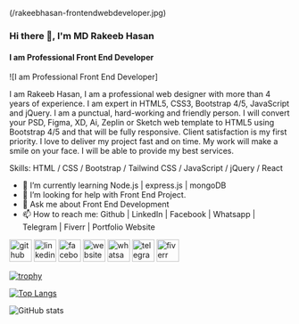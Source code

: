 (/rakeebhasan-frontendwebdeveloper.jpg)
### Hi there 👋, I'm MD Rakeeb Hasan
#### I am Professional Front End Developer
![I am Professional Front End Developer]

I am Rakeeb Hasan, I am a professional web designer with more than 4 years of experience. I am expert in HTML5, CSS3, Bootstrap 4/5, JavaScript and jQuery. I am a punctual, hard-working and friendly person. I will convert your PSD, Figma, XD, Ai, Zeplin or Sketch web template to HTML5 using Bootstrap 4/5 and that will be fully responsive. Client satisfaction is my first priority. I love to deliver my project fast and on time. My work will make a smile on your face. I will be able to provide my best services.

Skills: HTML / CSS / Bootstrap / Tailwind CSS / JavaScript / jQuery / React

- 🌱 I’m currently learning Node.js | express.js | mongoDB 
- 🤔 I’m looking for help with Front End Project. 
- 💬 Ask me about Front End Development 
- 📫 How to reach me: Github | LinkedIn | Facebook | Whatsapp | Telegram | Fiverr | Portfolio Website 


[<img src='https://cdn.jsdelivr.net/npm/simple-icons@3.0.1/icons/github.svg' alt='github' height='40'>](https://github.com/webdevrakeeb)  [<img src='https://cdn.jsdelivr.net/npm/simple-icons@3.0.1/icons/linkedin.svg' alt='linkedin' height='40'>](https://www.linkedin.com/in/md-rakeeb-hasan/)  [<img src='https://cdn.jsdelivr.net/npm/simple-icons@3.0.1/icons/facebook.svg' alt='facebook' height='40'>](https://www.facebook.com/mdrakeeb.hasan.9)  [<img src='https://cdn.jsdelivr.net/npm/simple-icons@3.0.1/icons/icloud.svg' alt='website' height='40'>](https://t.me/rakeebhasan)  [<img src='https://cdn.jsdelivr.net/npm/simple-icons@3.0.1/icons/whatsapp.svg' alt='whatsapp' height='40'>](https://wa.me/+8801701028688)  [<img src='https://cdn.jsdelivr.net/npm/simple-icons@3.0.1/icons/telegram.svg' alt='telegram' height='40'>](https://t.me/rakeebhasan)  [<img src='https://cdn.jsdelivr.net/npm/simple-icons@3.0.1/icons/fiverr.svg' alt='fiverr' height='40'>](https://www.fiverr.com/codecaptain09)  

[![trophy](https://github-profile-trophy.vercel.app/?username=webdevrakeeb)](https://github.com/ryo-ma/github-profile-trophy)

[![Top Langs](https://github-readme-stats.vercel.app/api/top-langs/?username=webdevrakeeb)](https://github.com/anuraghazra/github-readme-stats)

![GitHub stats](https://github-readme-stats.vercel.app/api?username=webdevrakeeb&show_icons=true&count_private=true)  

